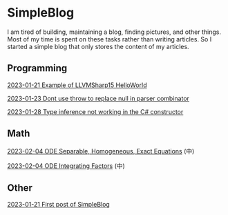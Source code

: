 # SimpleBlog

I am tired of building, maintaining a blog, finding pictures, and other things. Most of my time is spent on these tasks rather than writing articles. So I started a simple blog that only stores the content of my articles.



## Programming

[2023-01-21 Example of LLVMSharp15 HelloWorld](post/2023-01-21-Example-of-LLVMSharp15-HelloWorld.md)

[2023-01-23 Dont use throw to replace null in parser combinator](post/2023-01-23-Dont-use-throw-to-replace-null-in-parser-combinator.md)

[2023-01-28 Type inference not working in the C# constructor](post/2023-01-28-Type-inference-not-working-in-csharp-constructor.md)



## Math

[2023-02-04 ODE Separable, Homogeneous, Exact Equations](post/2023-02-04-ODE-Separable-Homogeneous-Exact-Equations.md) (中)

[2023-02-04 ODE Integrating Factors](post/2023-02-11-ODE-Integrating-Factors.md) (中)


## Other

[2023-01-21 First post of SimpleBlog](post/2023-01-21-First-post-of-SimpleBlog.md)

















